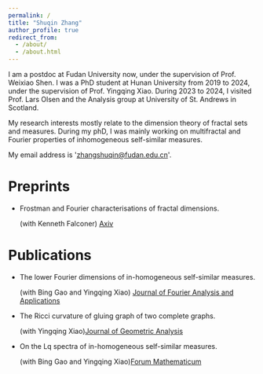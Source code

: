 ```yaml
---
permalink: /
title: "Shuqin Zhang"
author_profile: true
redirect_from: 
  - /about/
  - /about.html
---
```






 I am a postdoc at Fudan University now, under the supervision of Prof. Weixiao Shen. I was a PhD student at Hunan University from 2019 to 2024, under the supervision of Prof. Yingqing Xiao.
 During 2023 to 2024, I visited Prof. Lars Olsen  and the Analysis group at University of St. Andrews in Scotland.

My research interests mostly relate to the dimension theory of fractal sets and measures. During my phD, I was mainly working on multifractal and Fourier properties of inhomogeneous self-similar measures.

My email address is 'zhangshuqin@fudan.edu.cn'.

Preprints
======

* Frostman and Fourier characterisations of fractal dimensions.
 
  (with Kenneth Falconer) [Axiv](https://arxiv.org/abs/2505.21217)


Publications
======

* The lower Fourier dimensions of in-homogeneous self-similar measures.
 
  (with Bing Gao and Yingqing Xiao) [Journal of Fourier Analysis and Applications](https://link.springer.com/article/10.1007/s00041-023-10037-z)

* The Ricci curvature of gluing graph of two complete graphs.
  
  (with  Yingqing Xiao)[Journal of Geometric Analysis](https://link.springer.com/article/10.1007/s12220-022-01066-z#citeas)

* On the Lq spectra of in-homogeneous self-similar measures.
  
  (with Bing Gao and Yingqing Xiao)[Forum Mathematicum](https://www.degruyterbrill.com/document/doi/10.1515/forum-2022-0142/html)


